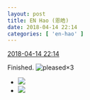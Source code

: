 ```yaml
---
layout: post
title: EN Hao (恩皓)
date: 2018-04-14 22:14
categories: [ 'en-hao' ]
---
```


<div class="weibo-info">
  <a href="https://weibo.com/6346318257/Gc61ax0mh">2018-04-14 22:14</a>
</div>

Finished. ![pleased](https://img.t.sinajs.cn/t4/appstyle/expression/ext/normal/0b/tootha_org.gif)×3

<!-- more -->

<ul class="weibo-pic-list-1">
  <li class="weibo-pic">
    <a href="http://wx3.sinaimg.cn/mw690/006VuvhTgy1fqcjltyb5fj31901o07wi.jpg"><img src="http://wx3.sinaimg.cn/thumb150/006VuvhTgy1fqcjltyb5fj31901o07wi.jpg"/></a>
  </li>
  <li class="weibo-pic">
    <a href="http://wx2.sinaimg.cn/mw690/006VuvhTgy1fqcjm0r5scj32c03407wj.jpg"><img src="http://wx2.sinaimg.cn/thumb150/006VuvhTgy1fqcjm0r5scj32c03407wj.jpg"/></a>
  </li>
</ul>
